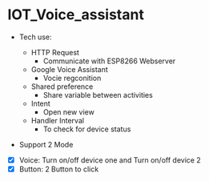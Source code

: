 # IOT_Voice_assistant

* Tech use:
  * HTTP Request
    * Communicate with ESP8266 Webserver
  * Google Voice Assistant
    * Vocie regconition
  * Shared preference
    * Share variable between activities
  * Intent
    * Open new view
  * Handler Interval
    * To check for device status

* Support 2 Mode
- [x] Voice: Turn on/off device one and Turn on/off device 2
- [x] Button: 2 Button to click
